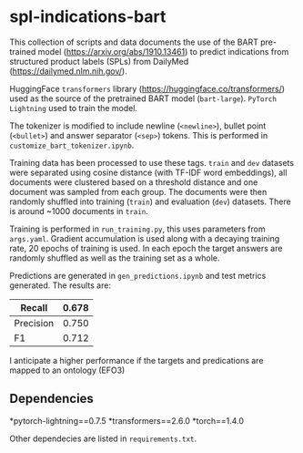 # spl-indications-bart

This collection of scripts and data documents the use of the BART pre-trained model (https://arxiv.org/abs/1910.13461) to predict indications from structured product labels (SPLs) from DailyMed (https://dailymed.nlm.nih.gov/).

HuggingFace `transformers` library (https://huggingface.co/transformers/) used as the source of the pretrained BART model (`bart-large`). `PyTorch Lightning` used to train the model.

The tokenizer is modified to include newline (`<newline>`), bullet point (`<bullet>`) and answer separator (`<sep>`) tokens. This is performed in `customize_bart_tokenizer.ipynb`.

Training data has been processed to use these tags. `train` and `dev` datasets were separated using cosine distance (with TF-IDF word embeddings), all documents were clustered based on a threshold distance and one document was sampled from each group. The documents were then randomly shuffled into training (`train`) and evaluation (`dev`) datasets. There is around ~1000 documents in `train`.

Training is performed in `run_training.py`, this uses parameters from `args.yaml`. Gradient accumulation is used along with a decaying training rate, 20 epochs of training is used. In each epoch the target answers are randomly shuffled as well as the training set as a whole.

Predictions are generated in `gen_predictions.ipynb` and test metrics generated. The results are:

| Recall    | 0.678 |
|-----------|-------|
| Precision | 0.750 |
| F1        | 0.712 |

I anticipate a higher performance if the targets and predications are mapped to an ontology (EFO3)

## Dependencies

*pytorch-lightning==0.7.5
*transformers==2.6.0
*torch==1.4.0

Other dependecies are listed in `requirements.txt`.